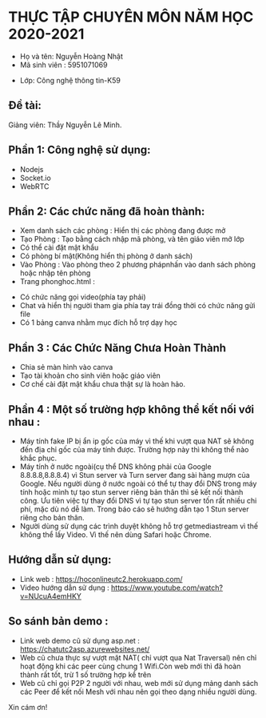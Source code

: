 # THỰC TẬP CHUYÊN MÔN NĂM HỌC 2020-2021
- Họ và tên: Nguyễn Hoàng Nhật
- Mã sinh viên : 5951071069     
* Lớp: Công nghệ thông tin-K59

## Đề tài: 
Giảng viên: Thầy Nguyễn Lê Minh. 

## Phần 1: Công nghệ sử dụng:
- Nodejs
- Socket.io
- WebRTC
## Phần 2: Các chức năng đã hoàn thành:
- Xem danh sách các phòng : Hiển thị các phòng đang được mở 
- Tạo Phòng : Tạo bằng cách nhập mã phòng, và tên giáo viên mở lớp
- Có thể cài đặt mật khẩu
- Có phòng bí mật(Không hiển thị phòng ở danh sách)
- Vào Phòng : Vào phòng theo 2 phương phápnhấn vào danh sách phòng hoặc nhập tên phòng
- Trang phonghoc.html : 
+ Có chức năng gọi video(phía tay phải)
+ Chat và hiển thị người tham gia phía tay trái đồng thời có chức năng gửi file
+ Có 1 bảng canva nhằm mục đích hỗ trợ dạy học
## Phần 3 : Các Chức Năng Chưa Hoàn Thành
- Chia sẻ màn hình vào canva
- Tạo tài khoản cho sinh viên hoặc giáo viên
- Cơ chế cài đặt mật khẩu chưa thật sự là hoàn hảo.
## Phần 4 :  Một số trường hợp không thể kết nối với nhau : 
- Máy tính fake IP bị ẩn ip gốc của máy vì thế khi vượt qua NAT sẽ không đến địa chỉ gốc của máy tính được. Trường hợp này thì không thể nào khắc phục.
- Máy tính ở nước ngoài(cụ thể DNS không phải của Google 8.8.8.8,8.8.8.4) vì Stun server và Turn server đang sài hàng mượn của Google. Nếu người dùng ở nước ngoài có thể tự thay đổi DNS trong máy tính hoặc mình tự tạo stun server riêng bản thân thì sẽ kết nối thành công. Ưu tiên việc tự thay đổi DNS vì tự tạo stun server tốn rất nhiều chi phí, mặc dù nó dễ làm. Trong báo cáo sẽ hướng dẫn tạo 1 Stun server riêng cho bản thân.
- Người dùng sử dụng các trình duyệt không hỗ trợ getmediastream vì thế không thể lấy Video. Vì thế nên dùng Safari hoặc Chrome.
## Hướng dẫn sử dụng:
- Link web : https://hoconlineutc2.herokuapp.com/
- Video hướng dẫn sử dụng : https://www.youtube.com/watch?v=NUcuA4emHKY
## So sánh bản demo : 
- Link web demo cũ sử dụng asp.net : https://chatutc2asp.azurewebsites.net/ 
- Web cũ chưa thực sự vượt mặt NAT( chỉ vượt qua Nat Traversal) nên chỉ hoạt động khi các peer cùng chung 1 Wifi.Còn web mới thì đã hoàn thành rất tốt, trừ 1 số trường hợp kể trên
- Web cũ chỉ gọi P2P 2 người với nhau, web mới sử dụng mảng danh sách các Peer để kết nối Mesh với nhau nên gọi theo dạng nhiều người dùng.


Xin cám ơn!
